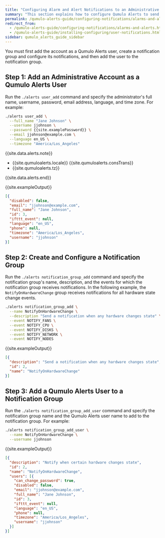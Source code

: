 ```yaml
---
title: "Configuring Alarm and Alert Notifications to an Administrative Account in Qumulo Alerts"
summary: "This section explains how to configure Qumulo Alerts to send alarm and alert notifications from a Qumulo cluster to an administrative account."
permalink: /qumulo-alerts-guide/configuring-notifications/alarms-and-alert-notifications-to-administrators.html
redirect_from:
  - /qumulo-alerts-guide/configuring-notifications/alarms-and-alerts.html
  - /qumulo-alerts-guide/installing-configuring/user-notifications.html
sidebar: qumulo_alerts_guide_sidebar
---
```


You must first add the account as a Qumulo Alerts user, create a notification group and configure its notifications, and then add the user to the notification group.


## Step 1: Add an Administrative Account as a Qumulo Alerts User
Run the `./alerts user_add` command and specify the administrator's full name, username, password, email address, language, and time zone. For example:

```bash
./alerts user_add \
  --full_name "Jane Johnson" \
  --username jjohnson \
  --password {{site.examplePassword}} \
  --email jjohnson@example.com \
  --language en_US \
  --timezone "America/Los_Angeles"
```

{{site.data.alerts.note}}
<ul>
  <li>{{site.qumuloalerts.locale}} {{site.qumuloalerts.consTrans}}</li>
  <li>{{site.qumuloalerts.tz}}</li>
</ul>
{{site.data.alerts.end}}

{{site.exampleOutput}}

```json
[{
  "disabled": false,
  "email": "jjohnson@example.com",
  "full_name": "Jane Johnson",
  "id": 3,
  "ifttt_event": null,
  "language": "en_US",
  "phone": null,
  "timezone": "America/Los_Angeles",
  "username": "jjohnson"
}]
```


## Step 2: Create and Configure a Notification Group
Run the `./alerts notification_group_add` command and specify the notification group's name, description, and the events for which the notification group receives notifications. In the following example, the `NotifyOnHardwareChange` group receives notifications for all hardware state change events.

```bash
./alerts notification_group_add \
  --name NotifyOnHardwareChange \
  --description "Send a notification when any hardware changes state" \
  --event NOTIFY_FANS \
  --event NOTIFY_CPU \
  --event NOTIFY_DISKS \
  --event NOTIFY_NETWORK \
  --event NOTIFY_NODES
```

{{site.exampleOutput}}

```json
[{
  "description": "Send a notification when any hardware changes state",
  "id": 2,
  "name": "NotifyOnHardwareChange"
}]
```

## Step 3: Add a Qumulo Alerts User to a Notification Group
Run the `./alerts notification_group_add_user` command and specify the notification group name and the Qumulo Alerts user name to add to the notification group. For example:

```bash
./alerts notification_group_add_user \
  --name NotifyOnHardwareChange \
  --username jjohnson
```

{{site.exampleOutput}}

```json
[{
  "description": "Notify when certain hardware changes state",
  "id": 2,
  "name": "NotifyOnHardwareChange",
  "users": [{
    "can_change_password": true,
    "disabled": false,
    "email": "jjohnson@example.com",
    "full_name": "Jane Johnson",
    "id": 3,
    "ifttt_event": null,
    "language": "en_US",
    "phone": null,
    "timezone": "America/Los_Angeles",
    "username": "jjohnson"
  }]
}]
```
